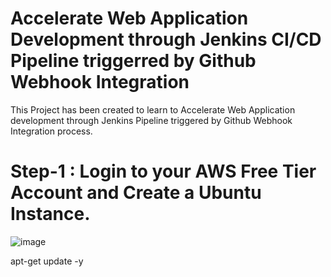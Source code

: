 # Accelerate Web Application Development through Jenkins CI/CD Pipeline triggerred by Github Webhook Integration

This Project has been created to learn to Accelerate Web Application development through Jenkins Pipeline triggered by Github Webhook Integration process.

# Step-1 : Login to your AWS Free Tier Account and Create a Ubuntu Instance.

![image](https://github.com/rahulchauhan7874/Accelerate-Web-Application-Development-through-Jenkins-Pipeline-triggerred-by-Github-Webhook/assets/108551570/18d929e3-2fb3-44bd-a044-fcccd2b86a3d)

apt-get update -y
